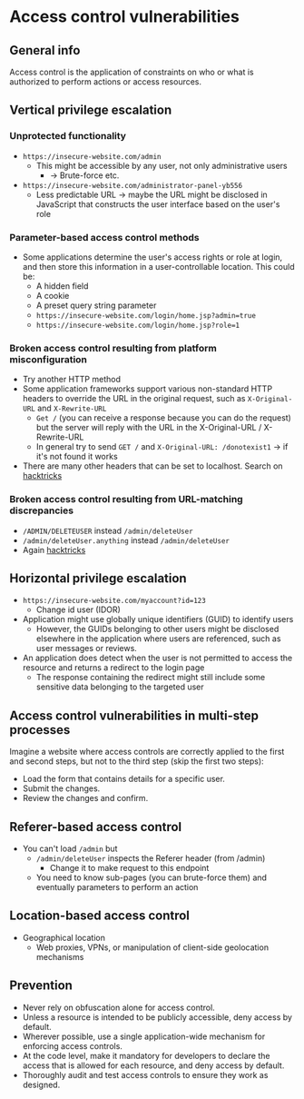 # Access control vulnerabilities

## General info

Access control is the application of constraints on who or what is authorized to perform actions or access resources.

## Vertical privilege escalation

### Unprotected functionality

* `https://insecure-website.com/admin`
  * This might be accessible by any user, not only administrative users
    * \-> Brute-force etc.
* `https://insecure-website.com/administrator-panel-yb556`
  * Less predictable URL -> maybe the URL might be disclosed in JavaScript that constructs the user interface based on the user's role

### Parameter-based access control methods

* Some applications determine the user's access rights or role at login, and then store this information in a user-controllable location. This could be:
  * A hidden field
  * A cookie
  * A preset query string parameter
  * `https://insecure-website.com/login/home.jsp?admin=true`
  * `https://insecure-website.com/login/home.jsp?role=1`

### Broken access control resulting from platform misconfiguration

* Try another HTTP method
* Some application frameworks support various non-standard HTTP headers to override the URL in the original request, such as `X-Original-URL` and `X-Rewrite-URL`
  * `Get /` (you can receive a response because you can do the request) but the server will reply with the URL in the X-Original-URL / X-Rewrite-URL
  * In general try to send `GET /` and `X-Original-URL: /donotexist1` -> if it's not found it works
* There are many other headers that can be set to localhost. Search on [hacktricks](https://book.hacktricks.xyz/network-services-pentesting/pentesting-web/403-and-401-bypasses)

### Broken access control resulting from URL-matching discrepancies

* `/ADMIN/DELETEUSER` instead `/admin/deleteUser`
* `/admin/deleteUser.anything` instead `/admin/deleteUser`
* Again [hacktricks](https://book.hacktricks.xyz/network-services-pentesting/pentesting-web/403-and-401-bypasses)

## Horizontal privilege escalation

* `https://insecure-website.com/myaccount?id=123`
  * Change id user (IDOR)
* Application might use globally unique identifiers (GUID) to identify users
  * However, the GUIDs belonging to other users might be disclosed elsewhere in the application where users are referenced, such as user messages or reviews.
* An application does detect when the user is not permitted to access the resource and returns a redirect to the login page
  * The response containing the redirect might still include some sensitive data belonging to the targeted user

## Access control vulnerabilities in multi-step processes

Imagine a website where access controls are correctly applied to the first and second steps, but not to the third step (skip the first two steps):

* Load the form that contains details for a specific user.
* Submit the changes.
* Review the changes and confirm.

## Referer-based access control

* You can't load `/admin` but
  * `/admin/deleteUser` inspects the Referer header (from /admin)
    * Change it to make request to this endpoint
  * You need to know sub-pages (you can brute-force them) and eventually parameters to perform an action

## Location-based access control

* Geographical location
  * Web proxies, VPNs, or manipulation of client-side geolocation mechanisms

## Prevention

* Never rely on obfuscation alone for access control.
* Unless a resource is intended to be publicly accessible, deny access by default.
* Wherever possible, use a single application-wide mechanism for enforcing access controls.
* At the code level, make it mandatory for developers to declare the access that is allowed for each resource, and deny access by default.
* Thoroughly audit and test access controls to ensure they work as designed.
